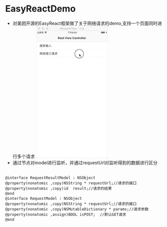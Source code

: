 # EasyReactDemo

* 对美团开源的EasyReact框架做了关于网络请求的demo,支持一个页面同时进行多个请求
![image](https://github.com/cheniOS/EasyReactDemo/blob/master/yulan.gif)
* 通过节点对model进行监听，并通过requestUrl对监听得到的数据进行区分
<pre><code>
@interface RequestResultModel : NSObject
@property(nonatomic ,copy)NSString * requestUrl;//请求的接口
@property(nonatomic ,copy)id  result;//请求的结果
@end
@interface RequestModel : NSObject
@property(nonatomic ,copy)NSString * requestUrl;//请求的接口
@property(nonatomic ,copy)NSMutableDictionary * params;//请求参数
@property(nonatomic ,assign)BOOL isPOST;  //默认GET请求
@end
</code></pre>

 
